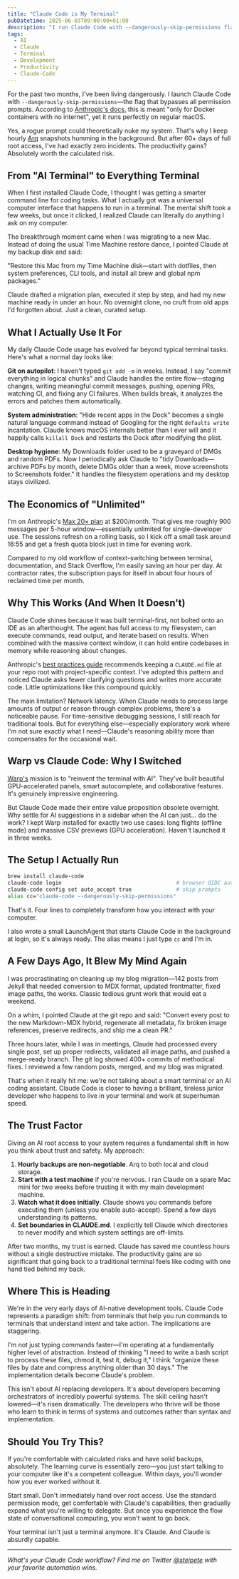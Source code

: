 ```yaml
---
title: "Claude Code is My Terminal"
pubDatetime: 2025-06-03T09:00:00+01:00
description: "I run Claude Code with --dangerously-skip-permissions flag, giving it full system access. Let me show you a new way of approaching terminals."
tags:
  - AI
  - Claude
  - Terminal
  - Development
  - Productivity
  - Claude-Code
---
```


For the past two months, I've been living dangerously. I launch Claude Code with `--dangerously-skip-permissions`—the flag that bypasses all permission prompts. According to [Anthropic's docs](https://docs.anthropic.com/en/docs/claude-code), this is meant "only for Docker containers with no internet", yet it runs perfectly on regular macOS.

Yes, a rogue prompt could theoretically nuke my system. That's why I keep hourly [Arq](https://www.arqbackup.com/) snapshots humming in the background. But after 60+ days of full root access, I've had exactly zero incidents. The productivity gains? Absolutely worth the calculated risk.

## From "AI Terminal" to Everything Terminal

When I first installed Claude Code, I thought I was getting a smarter command line for coding tasks. What I actually got was a universal computer interface that happens to run in a terminal. The mental shift took a few weeks, but once it clicked, I realized Claude can literally do anything I ask on my computer.

The breakthrough moment came when I was migrating to a new Mac. Instead of doing the usual Time Machine restore dance, I pointed Claude at my backup disk and said:

"Restore this Mac from my Time Machine disk—start with dotfiles, then system preferences, CLI tools, and install all brew and global npm packages."

Claude drafted a migration plan, executed it step by step, and had my new machine ready in under an hour. No overnight clone, no cruft from old apps I'd forgotten about. Just a clean, curated setup.

## What I Actually Use It For

My daily Claude Code usage has evolved far beyond typical terminal tasks. Here's what a normal day looks like:

**Git on autopilot**: I haven't typed `git add -m` in weeks. Instead, I say "commit everything in logical chunks" and Claude handles the entire flow—staging changes, writing meaningful commit messages, pushing, opening PRs, watching CI, and fixing any CI failures. When builds break, it analyzes the errors and patches them automatically.

**System administration**: "Hide recent apps in the Dock" becomes a single natural language command instead of Googling for the right `defaults write` incantation. Claude knows macOS internals better than I ever will and it happily calls `killall Dock` and restarts the Dock after modifying the plist.

**Desktop hygiene**: My Downloads folder used to be a graveyard of DMGs and random PDFs. Now I periodically ask Claude to "tidy Downloads—archive PDFs by month, delete DMGs older than a week, move screenshots to Screenshots folder." It handles the filesystem operations and my desktop stays civilized.

## The Economics of "Unlimited"

I'm on Anthropic's [Max 20× plan](/posts/2025/stop-overthinking-ai-subscriptions/) at $200/month. That gives me roughly 900 messages per 5-hour window—essentially unlimited for single-developer use. The sessions refresh on a rolling basis, so I kick off a small task around 16:55 and get a fresh quota block just in time for evening work.

Compared to my old workflow of context-switching between terminal, documentation, and Stack Overflow, I'm easily saving an hour per day. At contractor rates, the subscription pays for itself in about four hours of reclaimed time per month.

## Why This Works (And When It Doesn't)

Claude Code shines because it was built terminal-first, not bolted onto an IDE as an afterthought. The agent has full access to my filesystem, can execute commands, read output, and iterate based on results. When combined with the massive context window, it can hold entire codebases in memory while reasoning about changes.

Anthropic's [best practices guide](https://www.anthropic.com/engineering/claude-code-best-practices) recommends keeping a `CLAUDE.md` file at your repo root with project-specific context. I've adopted this pattern and noticed Claude asks fewer clarifying questions and writes more accurate code. Little optimizations like this compound quickly.

The main limitation? Network latency. When Claude needs to process large amounts of output or reason through complex problems, there's a noticeable pause. For time-sensitive debugging sessions, I still reach for traditional tools. But for everything else—especially exploratory work where I'm not sure exactly what I need—Claude's reasoning ability more than compensates for the occasional wait.

## Warp vs Claude Code: Why I Switched

[Warp's](https://www.warp.dev/) mission is to "reinvent the terminal with AI". They've built beautiful GPU-accelerated panels, smart autocomplete, and collaborative features. It's genuinely impressive engineering.

But Claude Code made their entire value proposition obsolete overnight. Why settle for AI suggestions in a sidebar when the AI can just... do the work? I kept Warp installed for exactly two use cases: long flights (offline mode) and massive CSV previews (GPU acceleration). Haven't launched it in three weeks.

## The Setup I Actually Run

```bash
brew install claude-code
claude-code login                                    # browser OIDC auth
claude-code config set auto_accept true              # skip prompts
alias cc="claude-code --dangerously-skip-permissions"
```

That's it. Four lines to completely transform how you interact with your computer.

I also wrote a small LaunchAgent that starts Claude Code in the background at login, so it's always ready. The alias means I just type `cc` and I'm in.

## A Few Days Ago, It Blew My Mind Again

I was procrastinating on cleaning up my blog migration—142 posts from Jekyll that needed conversion to MDX format, updated frontmatter, fixed image paths, the works. Classic tedious grunt work that would eat a weekend.

On a whim, I pointed Claude at the git repo and said: "Convert every post to the new Markdown-MDX hybrid, regenerate all metadata, fix broken image references, preserve redirects, and ship me a clean PR."

Three hours later, while I was in meetings, Claude had processed every single post, set up proper redirects, validated all image paths, and pushed a merge-ready branch. The git log showed 400+ commits of methodical fixes. I reviewed a few random posts, merged, and my blog was migrated.

That's when it really hit me: we're not talking about a smart terminal or an AI coding assistant. Claude Code is closer to having a brilliant, tireless junior developer who happens to live in your terminal and work at superhuman speed.

## The Trust Factor

Giving an AI root access to your system requires a fundamental shift in how you think about trust and safety. My approach:

1. **Hourly backups are non-negotiable**. Arq to both local and cloud storage.
2. **Start with a test machine** if you're nervous. I ran Claude on a spare Mac mini for two weeks before trusting it with my main development machine.
3. **Watch what it does initially**. Claude shows you commands before executing them (unless you enable auto-accept). Spend a few days understanding its patterns.
4. **Set boundaries in CLAUDE.md**. I explicitly tell Claude which directories to never modify and which system settings are off-limits.

After two months, my trust is earned. Claude has saved me countless hours without a single destructive mistake. The productivity gains are so significant that going back to a traditional terminal feels like coding with one hand tied behind my back.

## Where This is Heading

We're in the very early days of AI-native development tools. Claude Code represents a paradigm shift: from terminals that help you run commands to terminals that understand intent and take action. The implications are staggering.

I'm not just typing commands faster—I'm operating at a fundamentally higher level of abstraction. Instead of thinking "I need to write a bash script to process these files, chmod it, test it, debug it," I think "organize these files by date and compress anything older than 30 days." The implementation details become Claude's problem.

This isn't about AI replacing developers. It's about developers becoming orchestrators of incredibly powerful systems. The skill ceiling hasn't lowered—it's risen dramatically. The developers who thrive will be those who learn to think in terms of systems and outcomes rather than syntax and implementation.

## Should You Try This?

If you're comfortable with calculated risks and have solid backups, absolutely. The learning curve is essentially zero—you just start talking to your computer like it's a competent colleague. Within days, you'll wonder how you ever worked without it.

Start small. Don't immediately hand over root access. Use the standard permission mode, get comfortable with Claude's capabilities, then gradually expand what you're willing to delegate. But once you experience the flow state of conversational computing, you won't want to go back.

Your terminal isn't just a terminal anymore. It's Claude. And Claude is absurdly capable.

---

*What's your Claude Code workflow? Find me on Twitter [@steipete](https://twitter.com/steipete) with your favorite automation wins.*